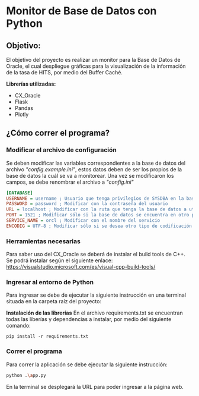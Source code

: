 # Monitor de Base de Datos con Python
## Objetivo:

El objetivo del proyecto es realizar un monitor para la Base de Datos de Oracle, el cual despliegue gráficas para la visualización de la información de la tasa de HITS, por medio del Buffer Caché.

**Librerías utilizadas:**
  * CX_Oracle
  * Flask
  * Pandas
  * Plotly

## ¿Cómo correr el programa?
### Modificar el archivo de configuración
Se deben modificar las variables correspondientes a la base de datos del archivo *"config.example.ini"*, estos datos deben de ser los propios de la base de datos la cuál se va a monitorear. Una vez se modificaron los campos, se debe renombrar el archivo a *"config.ini"*

```ini
[DATABASE]
USERNAME = username ; Usuario que tenga privilegios de SYSDBA en la base de datos
PASSWORD = password ; Modificar con la contraseña del usuario
URL = localhost ; Modificar con la ruta que tenga la base de datos a utilizar
PORT = 1521 ; Modificar sólo si la base de datos se encuentra en otro puerto
SERVICE_NAME = orcl ; Modificar con el nombre del servicio
ENCODIG = UTF-8 ; Modificar sólo si se desea otro tipo de codificación 
```
### Herramientas necesarias
Para saber uso del CX_Oracle se deberá de instalar el build tools de C++. Se podrá instalar según el siguiente enlace: https://visualstudio.microsoft.com/es/visual-cpp-build-tools/

### Ingresar al entorno de Python
Para ingresar se debe de ejecutar la siguiente instrucción en una terminal situada en la carpeta raíz del proyecto:

**Instalación de las librerías**
En el archivo requirements.txt se encuentran todas las liberías y dependencias a instalar, por medio del siguiente comando:
```
pip install -r requirements.txt
```

### Correr el programa
Para correr la aplicación se debe ejecutar la siguiente instrucción:
```bash
python .\app.py
```

En la terminal se desplegará la URL para poder ingresar a la página web.


